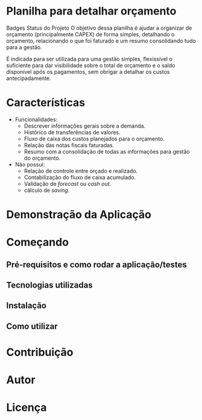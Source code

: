 # Planilha para detalhar orçamento
Badges
Status do Projeto
O objetivo dessa planilha é ajudar a organizar de orçamento (principalmente CAPEX) de forma simples, detalhando o orçamento, relacionando o que foi faturado e um resumo consolidando tudo para a gestão.

É indicada para ser utilizada para uma gestão simples, flexissível o suficiente para dar visibilidade sobre o total de orçamento e o saldo disponível após os pagamentos, sem obrigar a detalhar os custos antecipadamente. 

# Características
- Funcionalidades:
    - Descrever informações gerais sobre a demanda.
    - Histórico de transferências de valores.
    - Fluxo de caixa dos custos planejados para o orçamento.
    - Relação das notas fiscais faturadas.
    - Resumo com a consolidação de todas as informações para gestão do orçamento.
- Não possui:
    - Relação de controle entre orçado e realizado.
    - Contabilização do fluxo de caixa acumulado.
    - Validação de <i>forecast</i> ou <i>cash out</i>.
    - cálculo de <i>saving</i>.

# Demonstração da Aplicação


# Começando
## Pré-requisitos e como rodar a aplicação/testes
## Tecnologias utilizadas
## Instalação
## Como utilizar

# Contribuição

# Autor

# Licença
